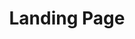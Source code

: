 ---
template: ArticlePage
category: Mina sidor
title: Landing Page
intro: Landing Page
background: bg-white
wide: false
lang: false
---